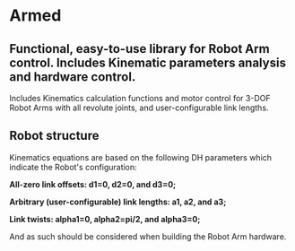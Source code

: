 # Armed

## Functional, easy-to-use library for Robot Arm control. Includes Kinematic parameters analysis and hardware control.

Includes Kinematics calculation functions and motor control for 3-DOF Robot Arms with all revolute joints, and user-configurable link lengths.

## Robot structure

Kinematics equations are based on the following DH parameters which indicate the Robot's configuration:

**All-zero link offsets: d1=0, d2=0, and d3=0;**

**Arbitrary (user-configurable) link lengths: a1, a2, and a3;**

**Link twists: alpha1=0, alpha2=pi/2, and alpha3=0;**

And as such should be considered when building the Robot Arm hardware.
